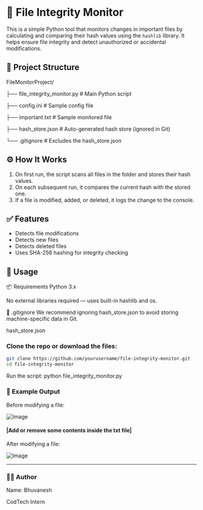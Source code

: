 # 🔐 File Integrity Monitor

This is a simple Python tool that monitors changes in important files by calculating and comparing their hash values using the `hashlib` library. It helps ensure file integrity and detect unauthorized or accidental modifications.

## 📁 Project Structure

FileMonitorProject/

├── file_integrity_monitor.py # Main Python script

├── config.ini # Sample config file

├── important.txt # Sample monitored file

├── hash_store.json # Auto-generated hash store (ignored in Git)

└── .gitignore # Excludes the hash_store.json

## ⚙️ How It Works

1. On first run, the script scans all files in the folder and stores their hash values.
2. On each subsequent run, it compares the current hash with the stored one.
3. If a file is modified, added, or deleted, it logs the change to the console.

## ✅ Features

- Detects file modifications
- Detects new files
- Detects deleted files
- Uses SHA-256 hashing for integrity checking

## 🚀 Usage

📦 Requirements
Python 3.x

No external libraries required — uses built-in hashlib and os.

🙈 .gitignore
We recommend ignoring hash_store.json to avoid storing machine-specific data in Git.

hash_store.json

### Clone the repo or download the files:
```bash
git clone https://github.com/yourusername/file-integrity-monitor.git
cd file-integrity-monitor
```
Run the script:
python file_integrity_monitor.py

### 🧪 Example Output
Before modifying a file:

![Image](https://github.com/user-attachments/assets/214ae41d-f4f0-49f2-b469-c92c9fb0de41)

#### |Add or remove some contents inside the txt file|

After modifying a file:

![Image](https://github.com/user-attachments/assets/f33c852f-e3b4-486d-89d6-708988cca7dd)

---
### 🧑‍💻 Author
Name: Bhuvanesh

CodTech Intern
